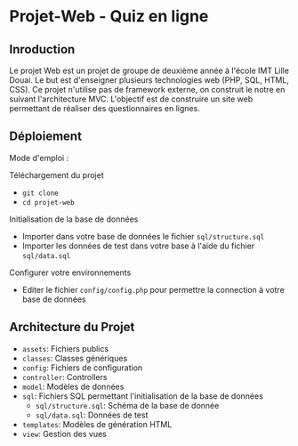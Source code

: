 Projet-Web - Quiz en ligne
===================

Inroduction
-----------

Le projet Web est un projet de groupe de deuxième année à l'école IMT Lille Douai.
Le but est d'enseigner plusieurs technologies web (PHP, SQL, HTML, CSS).
Ce projet n'utilise pas de framework externe, on construit le notre en suivant l'architecture MVC.
L'objectif est de construire un site web permettant de réaliser des questionnaires en lignes.

Déploiement
-------------

Mode d'emploi :

Téléchargement du projet
- `git clone`
- `cd projet-web`

Initialisation de la base de données
- Importer dans votre base de données le fichier `sql/structure.sql`
- Importer les données de test dans votre base à l'aide du fichier `sql/data.sql`

Configurer votre environnements
- Editer le fichier `config/config.php` pour permettre la connection à votre base de données

Architecture du Projet
----------------------
- `assets`: Fichiers publics
- `classes`: Classes génériques
- `config`: Fichiers de configuration
- `controller`: Controllers
- `model`: Modèles de données
- `sql`: Fichiers SQL permettant l'initialisation de la base de données
    - `sql/structure.sql`: Schéma de la base de donnée
    - `sql/data.sql`: Données de test
- `templates`: Modèles de génération HTML
- `view`: Gestion des vues